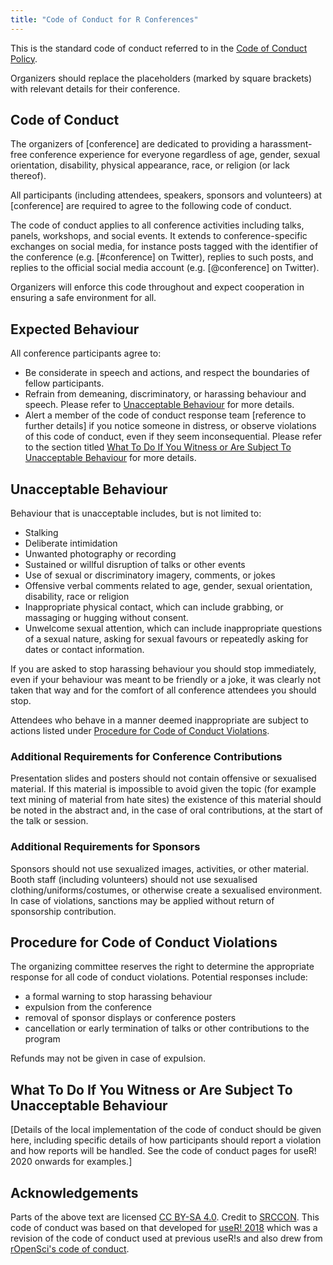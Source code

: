 ```yaml
---
title: "Code of Conduct for R Conferences"
---
```


This is the standard code of conduct referred to in the [Code of Conduct Policy](coc-policy.html).

Organizers should replace the placeholders (marked by square brackets) with relevant details for 
their conference.

## Code of Conduct

The organizers of [conference] are dedicated to providing a 
harassment-free conference experience for everyone regardless of age,
gender, sexual orientation, disability, physical appearance, race, or 
religion (or lack thereof). 

All participants (including attendees, speakers, sponsors and volunteers) at [conference] are 
required to agree to the following code of conduct. 

The code of conduct 
applies to all conference activities including talks, panels, workshops, and 
social events. It extends to conference-specific exchanges on social media, for instance posts tagged 
with the identifier of the conference (e.g. [#conference] on Twitter), replies to such posts, and replies to 
the official social media account (e.g. [@conference] on Twitter). 

Organizers will enforce this code throughout and expect cooperation in ensuring a 
safe environment for all. 

## Expected Behaviour

All conference participants agree to:

- Be considerate in speech and actions, and respect the boundaries of fellow participants.
- Refrain from demeaning, discriminatory, or harassing behaviour and 
speech.  Please refer to [Unacceptable Behaviour](#unacceptable-behaviour) for more details. 
- Alert a member of the code of conduct response team [reference to 
further details] if you notice someone in distress, or observe violations 
of this code of conduct, even if they seem inconsequential. Please refer to the section titled [What To Do If You Witness or Are Subject To Unacceptable Behaviour](#what-to-do-if-you-witness-or-are-subject-to-unacceptable-behaviour) for more details. 

## Unacceptable Behaviour

Behaviour that is unacceptable includes, but is not limited to:

 - Stalking
 - Deliberate intimidation
 - Unwanted photography or recording
 - Sustained or willful disruption of talks or other events
 - Use of sexual or discriminatory imagery, comments, or jokes
 - Offensive verbal comments related to age, gender, 
 sexual orientation, disability, race or religion
 - Inappropriate physical contact, which can include grabbing, or massaging 
 or hugging without consent.
 - Unwelcome sexual attention, which can include inappropriate 
 questions of a sexual nature, asking for sexual favours or 
 repeatedly asking for dates or contact information.

If you are asked to stop harassing behaviour you should stop 
immediately, even if your behaviour was meant to be friendly or a 
joke, it was clearly not taken that way and for the comfort of all 
conference attendees you should stop.

Attendees who behave in a manner deemed inappropriate are subject to actions listed under [Procedure for Code of Conduct Violations](#procedure-for-code-of-conduct-violations).

### Additional Requirements for Conference Contributions

Presentation slides and posters should not contain offensive or 
sexualised material. If this material is impossible to avoid given the
topic (for example text mining of material from hate sites) the 
existence of this material should be noted in the abstract and, in the
case of oral contributions, at the start of the talk or session.

### Additional Requirements for Sponsors

Sponsors should not use sexualized images, activities, or 
other material. Booth staff (including volunteers) should not use 
sexualised clothing/uniforms/costumes, or otherwise create a 
sexualised environment. In case of violations, sanctions may be 
applied without return of sponsorship contribution.

## Procedure for Code of Conduct Violations

The organizing committee reserves the right to determine the appropriate response for all code of conduct violations. Potential responses include:

 - a formal warning to stop harassing behaviour
 - expulsion from the conference
 - removal of sponsor displays or conference posters
 - cancellation or early termination of talks or other contributions to the program

Refunds may not be given in case of expulsion.

## What To Do If You Witness or Are Subject To Unacceptable Behaviour

[Details of the local implementation of the code of conduct should be given here, 
including specific details of how participants should report a violation and 
how reports will be handled. See the code of conduct pages for useR! 2020 
onwards for examples.]

## Acknowledgements

Parts of the above text are licensed [CC BY-SA 4.0](http://creativecommons.org/licenses/by-sa/4.0/). 
Credit to [SRCCON](https://srccon.org/conduct/). This code of conduct 
was based on that developed for [useR! 2018](https://user2018.r-project.org/code_of_conduct/) 
which was a revision of the code of conduct used at previous useR!s 
and also drew from [rOpenSci's code of conduct](https://ropensci.org/coc/).
